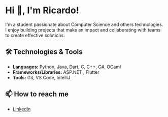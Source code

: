 # Hi 👋, I'm Ricardo!  

I'm a student passionate about Computer Science and others technologies.  
I enjoy building projects that make an impact and collaborating with teams to create effective solutions.  

## 🛠 Technologies & Tools

- **Languages:** Python, Java, Dart, C, C++, C#,  OCaml
- **Frameworks/Libraries:** ASP.NET , Flutter 
- **Tools:** Git, VS Code, IntelliJ

## 📫 How to reach me
- [LinkedIn](https://www.linkedin.com/in/ricardo-andrade-172740243)  

